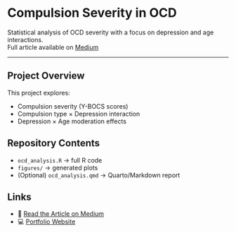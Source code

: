 
# Compulsion Severity in OCD

Statistical analysis of OCD severity with a focus on depression and age interactions.  
Full article available on [Medium](https://medium.com/@YOURUSERNAME/compulsion-severity-in-ocd-analysis)  

---

## Project Overview
This project explores:
- Compulsion severity (Y-BOCS scores)
- Compulsion type × Depression interaction
- Depression × Age moderation effects

## Repository Contents
- `ocd_analysis.R` → full R code
- `figures/` → generated plots
- (Optional) `ocd_analysis.qmd` → Quarto/Markdown report

## Links
- 📖 [Read the Article on Medium](https://medium.com/@danliontario/compulsion-severity-in-ocd-c36cd3b523c4)
- 💻 [Portfolio Website](https://dlport.web.app/)
